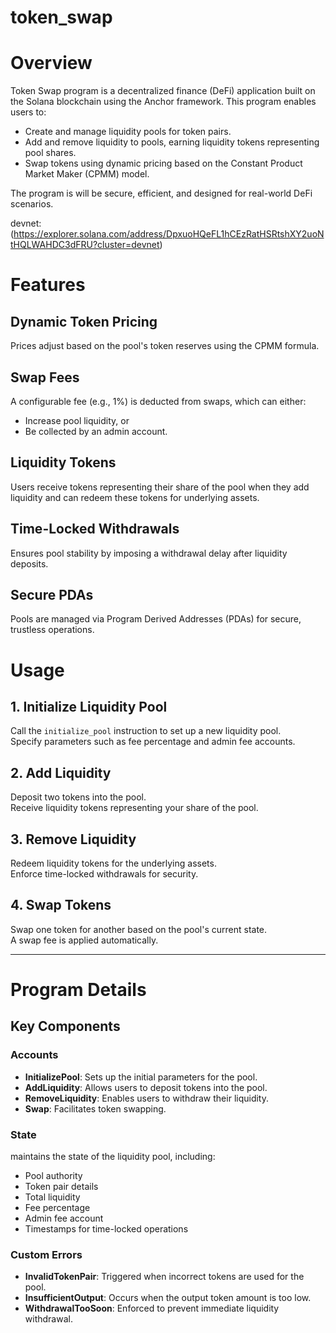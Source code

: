 # token_swap

# Overview

Token Swap program is a decentralized finance (DeFi) application built on the Solana blockchain using the Anchor framework. This program enables users to:

- Create and manage liquidity pools for token pairs.
- Add and remove liquidity to pools, earning liquidity tokens representing pool shares.
- Swap tokens using dynamic pricing based on the Constant Product Market Maker (CPMM) model.

The program is will be secure, efficient, and designed for real-world DeFi scenarios.

devnet:(https://explorer.solana.com/address/DpxuoHQeFL1hCEzRatHSRtshXY2uoNtHQLWAHDC3dFRU?cluster=devnet)

# Features

## Dynamic Token Pricing
Prices adjust based on the pool's token reserves using the CPMM formula.

## Swap Fees
A configurable fee (e.g., 1%) is deducted from swaps, which can either:
- Increase pool liquidity, or
- Be collected by an admin account.

## Liquidity Tokens
Users receive tokens representing their share of the pool when they add liquidity and can redeem these tokens for underlying assets.

## Time-Locked Withdrawals
Ensures pool stability by imposing a withdrawal delay after liquidity deposits.

## Secure PDAs
Pools are managed via Program Derived Addresses (PDAs) for secure, trustless operations.

# Usage

## 1. Initialize Liquidity Pool
Call the `initialize_pool` instruction to set up a new liquidity pool.  
Specify parameters such as fee percentage and admin fee accounts.

## 2. Add Liquidity
Deposit two tokens into the pool.  
Receive liquidity tokens representing your share of the pool.

## 3. Remove Liquidity
Redeem liquidity tokens for the underlying assets.  
Enforce time-locked withdrawals for security.

## 4. Swap Tokens
Swap one token for another based on the pool's current state.  
A swap fee is applied automatically.

---

# Program Details

## Key Components

### Accounts
- **InitializePool**: Sets up the initial parameters for the pool.
- **AddLiquidity**: Allows users to deposit tokens into the pool.
- **RemoveLiquidity**: Enables users to withdraw their liquidity.
- **Swap**: Facilitates token swapping.

### State
 maintains the state of the liquidity pool, including:
- Pool authority
- Token pair details
- Total liquidity
- Fee percentage
- Admin fee account
- Timestamps for time-locked operations

### Custom Errors
- **InvalidTokenPair**: Triggered when incorrect tokens are used for the pool.
- **InsufficientOutput**: Occurs when the output token amount is too low.
- **WithdrawalTooSoon**: Enforced to prevent immediate liquidity withdrawal.

